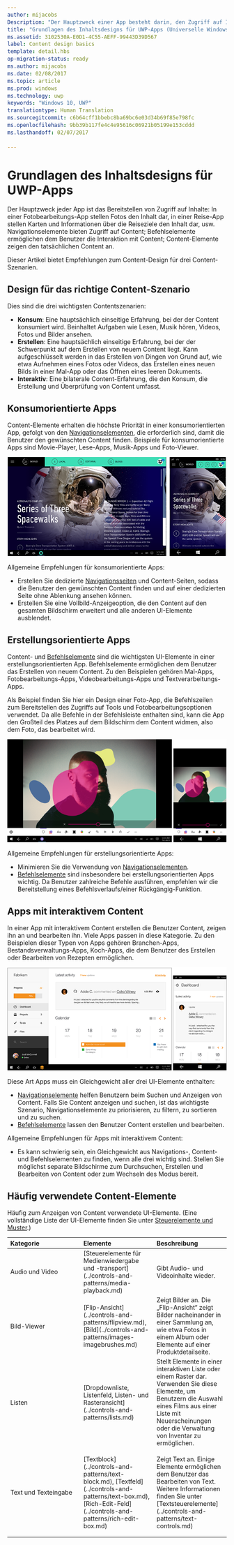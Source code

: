 ```yaml
---
author: mijacobs
Description: "Der Hauptzweck einer App besteht darin, den Zugriff auf Inhalte zu gewähren. In einer Fotobearbeitungs-App sind Fotos der Content, in einer Reise-App Karten und Informationen über die Reiseziele usw."
title: "Grundlagen des Inhaltsdesigns für UWP-Apps (Universelle Windows-Plattform)"
ms.assetid: 3102530A-E0D1-4C55-AEFF-99443D39D567
label: Content design basics
template: detail.hbs
op-migration-status: ready
ms.author: mijacobs
ms.date: 02/08/2017
ms.topic: article
ms.prod: windows
ms.technology: uwp
keywords: "Windows 10, UWP"
translationtype: Human Translation
ms.sourcegitcommit: c6b64cff1bbebc8ba69bc6e03d34b69f85e798fc
ms.openlocfilehash: 9bb39b117fe4c4e95616c06921b05199e153cddd
ms.lasthandoff: 02/07/2017

---
```


#  <a name="content-design-basics-for-uwp-apps"></a>Grundlagen des Inhaltsdesigns für UWP-Apps

<link rel="stylesheet" href="https://az835927.vo.msecnd.net/sites/uwp/Resources/css/custom.css"> 

Der Hauptzweck jeder App ist das Bereitstellen von Zugriff auf Inhalte: In einer Fotobearbeitungs-App stellen Fotos den Inhalt dar, in einer Reise-App stellen Karten und Informationen über die Reiseziele den Inhalt dar, usw. Navigationselemente bieten Zugriff auf Content; Befehlselemente ermöglichen dem Benutzer die Interaktion mit Content; Content-Elemente zeigen den tatsächlichen Content an.

Dieser Artikel bietet Empfehlungen zum Content-Design für drei Content-Szenarien.

## <a name="design-for-the-right-content-scenario"></a>Design für das richtige Content-Szenario


Dies sind die drei wichtigsten Contentszenarien:

-   **Konsum**: Eine hauptsächlich einseitige Erfahrung, bei der der Content konsumiert wird. Beinhaltet Aufgaben wie Lesen, Musik hören, Videos, Fotos und Bilder ansehen.
-   **Erstellen**: Eine hauptsächlich einseitige Erfahrung, bei der der Schwerpunkt auf dem Erstellen von neuem Content liegt. Kann aufgeschlüsselt werden in das Erstellen von Dingen von Grund auf, wie etwa Aufnehmen eines Fotos oder Videos, das Erstellen eines neuen Bilds in einer Mal-App oder das Öffnen eines leeren Dokuments.
-   **Interaktiv**: Eine bilaterale Content-Erfahrung, die den Konsum, die Erstellung und Überprüfung von Content umfasst.

## <a name="consumption-focused-apps"></a>Konsumorientierte Apps


Content-Elemente erhalten die höchste Priorität in einer konsumorientierten App, gefolgt von den [Navigationselementen](navigation-basics.md), die erforderlich sind, damit die Benutzer den gewünschten Content finden. Beispiele für konsumorientierte Apps sind Movie-Player, Lese-Apps, Musik-Apps und Foto-Viewer.

![Eine Nachrichten-App](images/news-reader/v2/newsreader-v2-tablet-phone.png)

Allgemeine Empfehlungen für konsumorientierte Apps:

-   Erstellen Sie dedizierte [Navigationsseiten](navigation-basics.md) und Content-Seiten, sodass die Benutzer den gewünschten Content finden und auf einer dedizierten Seite ohne Ablenkung ansehen können.
-   Erstellen Sie eine Vollbild-Anzeigeoption, die den Content auf den gesamten Bildschirm erweitert und alle anderen UI-Elemente ausblendet.

## <a name="creation-focused-apps"></a>Erstellungsorientierte Apps


Content- und [Befehlselemente](commanding-basics.md) sind die wichtigsten UI-Elemente in einer erstellungsorientierten App. Befehlselemente ermöglichen dem Benutzer das Erstellen von neuem Content. Zu den Beispielen gehören Mal-Apps, Fotobearbeitungs-Apps, Videobearbeitungs-Apps und Textverarbeitungs-Apps.

Als Beispiel finden Sie hier ein Design einer Foto-App, die Befehlszeilen zum Bereitstellen des Zugriffs auf Tools und Fotobearbeitungsoptionen verwendet. Da alle Befehle in der Befehlsleiste enthalten sind, kann die App den Großteil des Platzes auf dem Bildschirm dem Content widmen, also dem Foto, das bearbeitet wird.

![Beispiel für den Entwurf einer Fotobearbeitungs-App, die eine aktive Canvas verwendet](images/photo-editor/uap-photo-tabletphone-sbs.png)

Allgemeine Empfehlungen für erstellungsorientierte Apps:

-   Minimieren Sie die Verwendung von [Navigationselementen](navigation-basics.md).
-   [Befehlselemente](commanding-basics.md) sind insbesondere bei erstellungsorientierten Apps wichtig. Da Benutzer zahlreiche Befehle ausführen, empfehlen wir die Bereitstellung eines Befehlsverlaufs/einer Rückgängig-Funktion.

## <a name="apps-with-interactive-content"></a>Apps mit interaktivem Content


In einer App mit interaktivem Content erstellen die Benutzer Content, zeigen ihn an und bearbeiten ihn. Viele Apps passen in diese Kategorie. Zu den Beispielen dieser Typen von Apps gehören Branchen-Apps, Bestandsverwaltungs-Apps, Koch-Apps, die dem Benutzer des Erstellen oder Bearbeiten von Rezepten ermöglichen.

![Ein Design für ein Zusammenarbeitstool, eine App mit interaktivem Content](images/collaboration-tool/uap-collaboration-tabphone-700.png)

Diese Art Apps muss ein Gleichgewicht aller drei UI-Elemente enthalten:

-   [Navigationselemente](navigation-basics.md) helfen Benutzern beim Suchen und Anzeigen von Content. Falls Sie Content anzeigen und suchen, ist das wichtigste Szenario, Navigationselemente zu priorisieren, zu filtern, zu sortieren und zu suchen.
-   [Befehlselemente](commanding-basics.md) lassen den Benutzer Content erstellen und bearbeiten.

Allgemeine Empfehlungen für Apps mit interaktivem Content:

-   Es kann schwierig sein, ein Gleichgewicht aus Navigations-, Content- und Befehlselementen zu finden, wenn alle drei wichtig sind. Stellen Sie möglichst separate Bildschirme zum Durchsuchen, Erstellen und Bearbeiten von Content oder zum Wechseln des Modus bereit.

## <a name="commonly-used-content-elements"></a>Häufig verwendete Content-Elemente


Häufig zum Anzeigen von Content verwendete UI-Elemente. (Eine vollständige Liste der UI-Elemente finden Sie unter [Steuerelemente und Muster](https://msdn.microsoft.com/library/windows/apps/dn611856).)

<table>
<colgroup>
<col width="33%" />
<col width="33%" />
<col width="33%" />
</colgroup>
<thead>
<tr class="header">
<th align="left">Kategorie</th>
<th align="left">Elemente</th>
<th align="left">Beschreibung</th>
</tr>
</thead>
<tbody>
<tr class="odd">
<td align="left">Audio und Video</td>
<td align="left">[Steuerelemente für Medienwiedergabe und -transport](../controls-and-patterns/media-playback.md)</td>
<td align="left">Gibt Audio- und Videoinhalte wieder.</td>
</tr>
<tr class="even">
<td align="left">Bild-Viewer</td>
<td align="left">[Flip-Ansicht](../controls-and-patterns/flipview.md), [Bild](../controls-and-patterns/images-imagebrushes.md)</td>
<td align="left">Zeigt Bilder an. Die „Flip-Ansicht“ zeigt Bilder nacheinander in einer Sammlung an, wie etwa Fotos in einem Album oder Elemente auf einer Produktdetailseite.</td>
</tr>
<tr class="odd">
<td align="left">Listen</td>
<td align="left">[Dropdownliste, Listenfeld, Listen- und Rasteransicht](../controls-and-patterns/lists.md)</td>
<td align="left">Stellt Elemente in einer interaktiven Liste oder einem Raster dar. Verwenden Sie diese Elemente, um Benutzern die Auswahl eines Films aus einer Liste mit Neuerscheinungen oder die Verwaltung von Inventar zu ermöglichen.</td>
</tr>
<tr class="even">
<td align="left">Text und Texteingabe</td>
<td align="left"><p>[Textblock](../controls-and-patterns/text-block.md), [Textfeld](../controls-and-patterns/text-box.md), [Rich-Edit-Feld](../controls-and-patterns/rich-edit-box.md)</p>
</td>
<td align="left">Zeigt Text an. Einige Elemente ermöglichen dem Benutzer das Bearbeiten von Text. Weitere Informationen finden Sie unter [Textsteuerelemente](../controls-and-patterns/text-controls.md)</td>
</tr>
</tbody>
</table>



 

 





